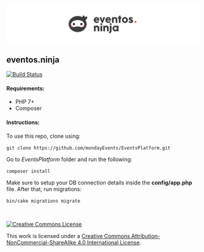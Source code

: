 <img src="webroot/img/eventos.ninja.png" align="center">

## eventos.ninja

[![Build Status](https://img.shields.io/travis/cakephp/app/master.svg?style=flat-square)](https://travis-ci.org/cakephp/app)
&nbsp;

#### Requirements:

- PHP 7+
- Composer


#### Instructions:

To use this repo, clone using:
```
git clone https://github.com/mondayEvents/EventsPlatform.git
```

Go to *EventsPlatform* folder and run the following:
```
composer install
```

Make sure to setup your DB connection details inside the **config/app.php** file. After that, run migrations:
```
bin/cake migrations migrate
```

&nbsp;


<a rel="license" href="http://creativecommons.org/licenses/by-nc-sa/4.0/"><img alt="Creative Commons License" style="border-width:0" src="https://i.creativecommons.org/l/by-nc-sa/4.0/88x31.png" /></a>

This work is licensed under a <a rel="license" href="http://creativecommons.org/licenses/by-nc-sa/4.0/">Creative Commons Attribution-NonCommercial-ShareAlike 4.0 International License</a>.